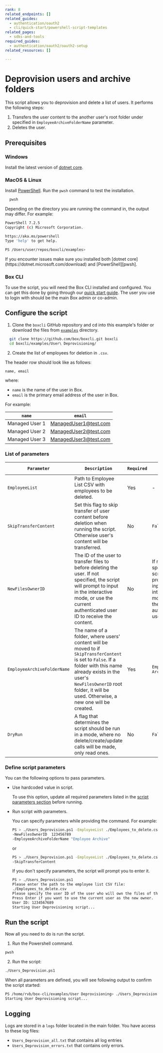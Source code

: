 ```yaml
---
rank: 8
related_endpoints: []
related_guides:
  - authentication/oauth2
  - cli/quick-start/powershell-script-templates
related_pages:
  - sdks-and-tools
required_guides:
  - authentication/oauth2/oauth2-setup
related_resources: []

---
```

# Deprovision users and archive folders

<!-- markdownlint-disable line-length -->

This script allows you to deprovision and delete a list of users.
It performs the following steps:

1. Transfers the user content to the another user's root folder under specified in `EmployeeArchiveFolderName` parameter.
2. Deletes the user.

## Prerequisites

### Windows

Install the latest version of [dotnet core](https://dotnet.microsoft.com/download).

### MacOS & Linux

Install [PowerShell][pwsh]. Run the `pwsh` command to test the installation.

  ```bash
    pwsh
  ```

Depending on the directory you are
running the command in, the output may differ.
For example:

  ```bash
  PowerShell 7.2.5
  Copyright (c) Microsoft Corporation.

  https://aka.ms/powershell
  Type 'help' to get help.

  PS /Users/user/repos/boxcli/examples>
  ```

  <message>
    If you encounter issues make sure you installed both
    [dotnet core](https://dotnet.microsoft.com/download) and
    [PowerShell][pwsh].
  </message>

### Box CLI

To use the script, you will need the Box CLI
installed and configured. You can get this done by going through
our [quick start guide][quickstart]. The user you use to login with should
be the main Box admin or co-admin.

## Configure the script

1. Clone the `boxcli` GitHub repository and cd into this example's folder or download the files from [`examples`][examples] directory.

  ```bash
    git clone https://github.com/box/boxcli.git boxcli
    cd boxcli/examples/User\ Deprovisioning/
  ```

2. Create the list of employees for deletion in `.csv`.

  The header row should look like as follows:

  ```bash
  name, email
  ```

  where:

  * `name` is the name of the user in Box.
  * `email` is the primary email address of the user in Box.

  For example:

  |`name`| `email`|
  |------|--------|
  |Managed User 1| ManagedUser1@test.com|
  |Managed User 2| ManagedUser2@test.com|
  |Managed User 3| ManagedUser3@test.com|

### List of parameters

  |`Parameter`| `Description`| `Required` | `Default Value` |
  |-----------|--------------|------------|-----------------|
  |`EmployeeList`|  Path to Employee List CSV with employees to be deleted. | Yes | - |
  |`SkipTransferContent`| Set this flag to skip transfer of user content before deletion when running the script. Otherwise user's content will be transferred. | No | `False` |
  |`NewFilesOwnerID`|  The ID of the user to transfer files to before deleting the user. If not specified, the script will prompt to input in the interactive mode, or use the current authenticated user ID to receive the content.| No | If not specified, the script will prompt to input in the interactive mode, or use the current authenticated user ID. |
  |`EmployeeArchiveFolderName`|The name of a folder, where users' content will be moved to if `SkipTransferContent` is set to `False`. If a folder with this name already exists in the user's `NewFilesOwnerID` root folder, it will be used. Otherwise, a new one will be created.|Yes|`Employee Archive`|
  |`DryRun`|A flag that determines the script should be run in a mode, where no delete/create/update calls will be made, only read ones. |No|`False`|

### Define script parameters

You can the following options to pass parameters.

* Use hardcoded value in script.

  To use this option, update all required parameters listed in the [script parameters section][parameters] before running.

* Run script with parameters.

  You can specify parameters while providing the command. For example:

  ```bash
  PS > ./Users_Deprovision.ps1 -EmployeeList ./Employees_to_delete.csv `
  -NewFilesOwnerID  123456789
  -EmployeeArchiveFolderName "Employee Archive"
  ```

  or

  ```bash
  PS > ./Users_Deprovision.ps1 -EmployeeList ./Employees_to_delete.csv `
  -SkipTransferContent
  ```

  If you don't specify parameters, the script will prompt you to enter it.

  ```bash
  PS > ./Users_Deprovision.ps1
  Please enter the path to the employee list CSV file:
  ./Employees_to_delete.csv
  Please specify the user ID of the user who will own the files of the users being deprovisioned.
  Press Enter if you want to use the current user as the new owner.
  User ID: 1234567689
  Starting User Deprovisioning script...
  ```

## Run the script

Now all you need to do is run the script.

1. Run the Powershell command.

  ```bash
  pwsh
  ```

2. Run the script:

  ```bash
  ./Users_Deprovision.ps1
  ```

  When all parameters are defined, you will see following output to confirm the script started:

  ```bash
  PS /home/rvb/box-cli/examples/User Deprovisioning> ./Users_Deprovision.ps1
  Starting User Deprovisioning script...
  ```

## Logging

Logs are stored in a `logs` folder located in the main folder.
You have access to these log files:

* `Users_Deprovision_all.txt` that contains all log entries
* `Users_Deprovision_errors.txt` that contains only errors.

[scripts]: https://github.com/box/boxcli/tree/main/examples
[pwsh]: https://docs.microsoft.com/en-us/powershell/scripting/install/installing-powershell?view=powershell-7.2
[quickstart]: g://cli/quick-start/create-oauth-app/
[console]: https://app.box.com/developers/console
[auth]: g://authentication/oauth2/oauth2-setup
[examples]:https://github.com/box/boxcli/tree/main/examples/User%20Deprovisioning
[parameters]: https://github.com/box/boxcli/tree/main/examples/User%20Deprovisioning/Users_Deprovision.ps1#L17-L36
[employeelist]: https://github.com/box/boxcli/blob/main/examples/User%20Deprovisioning/Users_Deprovision.ps1#L12
